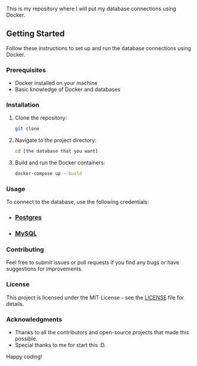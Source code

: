 This is my repository where I will put my database connections using Docker.

## Getting Started

Follow these instructions to set up and run the database connections using Docker.

### Prerequisites

- Docker installed on your machine
- Basic knowledge of Docker and databases

### Installation

1. Clone the repository:
    ```sh
    git clone 
    ```
2. Navigate to the project directory:
    ```sh
    cd [the database that you want]
    ```
3. Build and run the Docker containers:
    ```sh
    docker-compose up --build
    ```

### Usage

To connect to the database, use the following credentials:
- ### [Postgres](https://github.com/jessilver/Docker-DataBases/blob/main/Postgres/readme.md)
- ### [MySQL](https://github.com/jessilver/Docker-DataBases/blob/main/MySQL/readme.md)


### Contributing

Feel free to submit issues or pull requests if you find any bugs or have suggestions for improvements.

### License

This project is licensed under the MIT License - see the [LICENSE](LICENSE) file for details.

### Acknowledgments

- Thanks to all the contributors and open-source projects that made this possible.
- Special thanks to me for start this :D.

Happy coding!